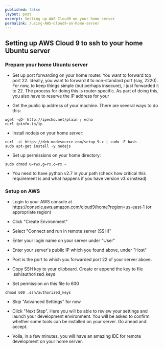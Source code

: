 ```yaml
---
published: false
layout: post
excerpt: Setting up AWS Cloud9 on your home server
permalink: /using-AWS-Cloud9-on-home-server
---
```

## Setting up AWS Cloud 9 to ssh to your home Ubuntu server

### Prepare your home Ubuntu server

- Set up port forwarding on your home router. You want to forward tcp port 22. Ideally, you want to forward it to non-standard port (say, 2220). For now, to keep things simple (but perhaps insecure), I just forwarded it to 22. The process for doing this is router-specific. As part of doing this, you also have to reserve the IP address for your 

- Get the public ip address of your machine. There are several ways to do this: 
```shell
wget -qO- http://ipecho.net/plain ; echo
curl ipinfo.io/ip
```

- Install nodejs on your home server:
```shell
curl -sL https://deb.nodesource.com/setup_9.x | sudo -E bash -
sudo apt-get install -y nodejs
```

- Set up permissions on your home directory:
```
sudo chmod u=rwx,g=rx,o=rx ~
```

- You need to have python v2.7 in your path (check how critical this requirement is and what happens if you have version v3.x instead)

### Setup on AWS

- Login to your AWS console at https://console.aws.amazon.com/cloud9/home?region=us-east-1 (or appropriate region)

- Click "Create Environment"

- Select "Connect and run in remote server (SSH)"

- Enter your login name on your server under "User"

- Enter your server's public IP which you found above, under "Host"

- Port is the port to which you forwarded port 22 of your server above.

- Copy SSH key to your clipboard. Create or append the key to file .ssh/authorized_keys

- Set permission on this file to 600
```
chmod 600 .ssh/authorized_keys
```

- Skip "Advanced Settings" for now

- Click "Next Step". Here you will be able to review your settings and launch your development environment. You will be asked to confirm whether some tools can be installed on your server. Go ahead and accept.

- Voila, in a few minutes, you will have an amazing IDE for remote development on your home server.
